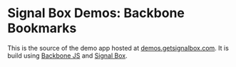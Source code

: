 # Signal Box Demos: Backbone Bookmarks

This is the source of the demo app hosted at [demos.getsignalbox.com](http://demos.getsignalbox.com/backbone-bookmarks). It is build using [Backbone JS](http://documentcloud.github.com/backbone/) and [Signal Box](http://getsignalbox.com).
